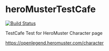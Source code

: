 # heroMusterTestCafe

[![Build Status](https://travis-ci.org/AJK55/heroMusterTestCafe.svg?branch=master)](https://travis-ci.org/AJK55/heroMusterTestCafe)

TestCafe Test for HeroMuster Character page

https://openlegend.heromuster.com/character



